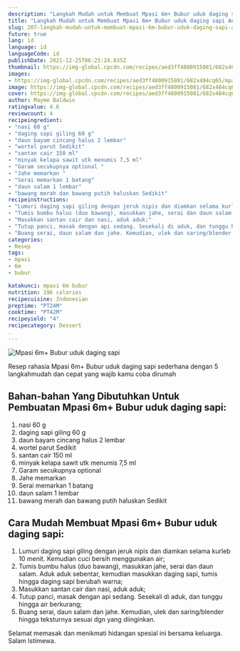 ```yaml
---
description: "Langkah Mudah untuk Membuat Mpasi 6m+ Bubur uduk daging sapi Anti Gagal"
title: "Langkah Mudah untuk Membuat Mpasi 6m+ Bubur uduk daging sapi Anti Gagal"
slug: 207-langkah-mudah-untuk-membuat-mpasi-6m-bubur-uduk-daging-sapi-anti-gagal
future: true
lang: id
language: id
languageCode: id
publishDate: 2021-12-25T06:25:24.835Z 
thumbnail: https://img-global.cpcdn.com/recipes/aed3ff4800915081/682x484cq65/mpasi-6m-bubur-uduk-daging-sapi-foto-resep-utama.png
images:
- https://img-global.cpcdn.com/recipes/aed3ff4800915081/682x484cq65/mpasi-6m-bubur-uduk-daging-sapi-foto-resep-utama.png
image: https://img-global.cpcdn.com/recipes/aed3ff4800915081/682x484cq65/mpasi-6m-bubur-uduk-daging-sapi-foto-resep-utama.png
cover: https://img-global.cpcdn.com/recipes/aed3ff4800915081/682x484cq65/mpasi-6m-bubur-uduk-daging-sapi-foto-resep-utama.png
author: Mayme Baldwin
ratingvalue: 4.6
reviewcount: 4
recipeingredient:
- "nasi 60 g"
- "daging sapi giling 60 g"
- "daun bayam cincang halus 2 lembar"
- "wortel parut Sedikit"
- "santan cair 150 ml"
- "minyak kelapa sawit utk menumis 7,5 ml"
- "Garam secukupnya optional "
- "Jahe memarkan "
- "Serai memarkan 1 batang"
- "daun salam 1 lembar"
- "bawang merah dan bawang putih haluskan Sedikit"
recipeinstructions:
- "Lumuri daging sapi giling dengan jeruk nipis dan diamkan selama kurleb 10 menit. Kemudian cuci bersih menggunakan air;"
- "Tumis bumbu halus (duo bawang), masukkan jahe, serai dan daun salam. Aduk aduk sebentar, kemudian masukkan daging sapi, tumis hingga daging sapi berubah warna;"
- "Masukkan santan cair dan nasi, aduk aduk;"
- "Tutup panci, masak dengan api sedang. Sesekali di aduk, dan tunggu hingga air berkurang;"
- "Buang serai, daun salam dan jahe. Kemudian, ulek dan saring/blender hingga teksturnya sesuai dgn yang diinginkan."
categories:
- Resep
tags:
- mpasi
- 6m
- bubur

katakunci: mpasi 6m bubur 
nutrition: 196 calories
recipecuisine: Indonesian
preptime: "PT24M"
cooktime: "PT42M"
recipeyield: "4"
recipecategory: Dessert
. 
---
```



![Mpasi 6m+ Bubur uduk daging sapi](https://img-global.cpcdn.com/recipes/aed3ff4800915081/682x484cq65/mpasi-6m-bubur-uduk-daging-sapi-foto-resep-utama.png)

Resep rahasia Mpasi 6m+ Bubur uduk daging sapi  sederhana dengan 5 langkahmudah dan cepat yang wajib kamu coba dirumah

<!--inarticleads1-->

## Bahan-bahan Yang Dibutuhkan Untuk Pembuatan Mpasi 6m+ Bubur uduk daging sapi:

1. nasi 60 g
1. daging sapi giling 60 g
1. daun bayam cincang halus 2 lembar
1. wortel parut Sedikit
1. santan cair 150 ml
1. minyak kelapa sawit utk menumis 7,5 ml
1. Garam secukupnya optional 
1. Jahe memarkan 
1. Serai memarkan 1 batang
1. daun salam 1 lembar
1. bawang merah dan bawang putih haluskan Sedikit



<!--inarticleads2-->

## Cara Mudah Membuat Mpasi 6m+ Bubur uduk daging sapi:

1. Lumuri daging sapi giling dengan jeruk nipis dan diamkan selama kurleb 10 menit. Kemudian cuci bersih menggunakan air;
1. Tumis bumbu halus (duo bawang), masukkan jahe, serai dan daun salam. Aduk aduk sebentar, kemudian masukkan daging sapi, tumis hingga daging sapi berubah warna;
1. Masukkan santan cair dan nasi, aduk aduk;
1. Tutup panci, masak dengan api sedang. Sesekali di aduk, dan tunggu hingga air berkurang;
1. Buang serai, daun salam dan jahe. Kemudian, ulek dan saring/blender hingga teksturnya sesuai dgn yang diinginkan.




Selamat memasak dan menikmati hidangan spesial ini bersama keluarga. Salam Istimewa.
